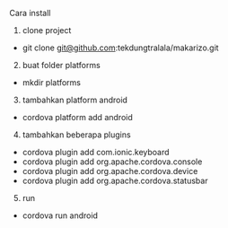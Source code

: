 Cara install

1. clone project
-  git clone git@github.com:tekdungtralala/makarizo.git

2. buat folder platforms
-  mkdir platforms

3. tambahkan platform android
-  cordova platform add android

4. tambahkan beberapa plugins
-  cordova plugin add com.ionic.keyboard
-  cordova plugin add org.apache.cordova.console
-  cordova plugin add org.apache.cordova.device
-  cordova plugin add org.apache.cordova.statusbar 

5. run 
-  cordova run android
